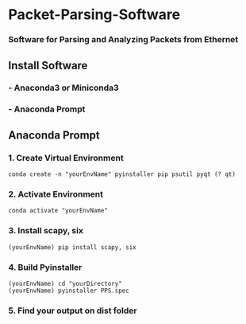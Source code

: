 # Packet-Parsing-Software
### Software for Parsing and Analyzing Packets from Ethernet
###
## Install Software
### - Anaconda3 or Miniconda3
### - Anaconda Prompt
###
## Anaconda Prompt
### 1. Create Virtual Environment
```
conda create -n "yourEnvName" pyinstaller pip psutil pyqt (? qt)
```
### 2. Activate Environment
```
conda activate "yourEnvName"
```
### 3. Install scapy, six 
```
(yourEnvName) pip install scapy, six
```
### 4. Build Pyinstaller
```
(yourEnvName) cd "yourDirectory"
(yourEnvName) pyinstaller PPS.spec
```
### 5. Find your output on dist folder
###